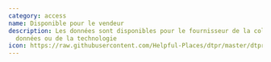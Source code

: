 ```yaml
---
category: access
name: Disponible pour le vendeur
description: Les données sont disponibles pour le fournisseur de la collecte de
  données ou de la technologie
icon: https://raw.githubusercontent.com/Helpful-Places/dtpr/master/dtpr_icons/access/yes-vendor.svg
---
```

